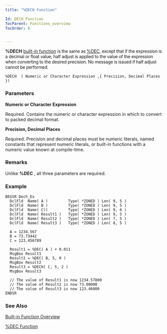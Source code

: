```yaml
---
title: "%DECH Function"

Id: DECH_Function
TocParent: Functions_overview
TocOrder: 8


---
```


**%DECH** [built-in function](Functions_overview.html) <span style="LETTER-SPACING: -0.25pt" />is the same as [%DEC](DEC_Function.html), except that if the expression is a decimal or float value, half adjust is applied to the value of the expression when converting to the desired precision. No message is issued if half adjust cannot be performed. 

```
%DECH  ( Numeric or Character Expression ,{ Precision, Decimal Places }) 
```

### Parameters

**Numeric or Character Expression** 

Required. Contains the numeric or character expression in which to convert to packed decimal format.


**Precision, Decimal Places** 

Required. Precision and decimal places must be numeric literals, named constants that represent numeric literals, or built-in functions with a numeric value known at compile-time.


### Remarks
Unlike **%DEC** , all three parameters are required.

### Example

```
BEGSR Dech_Ex
  DclFld  Name( A )         Type( *ZONED ) Len( 9, 5 )
  DclFld  Name( B )         Type( *ZONED ) Len( 9, 5 )
  DclFld  Name( C))         Type( *ZONED ) Len( 9, 6 )
  DclFld  Name( Result1 )   Type( *ZONED ) Len( 9, 5 )
  DclFld  Name( Result2 )   Type( *ZONED ) Len( 7, 5 )
  DclFld  Name( Result3 )   Type( *ZONED ) Len( 8, 5 )

  A = 1234.567
  B = 73.73442
  C = 123.456789

  Result1 = %DEC( A ) + 0.011
  MsgBox Result1
  Result2 = %DEC( B, 5, 0 )
  MsgBox Result2
  Result3 = %DECH( C, 5, 2 )
  MsgBox Result3

  // The value of Result1 is now 1234.57800
  // The value of Result2 is now 73.00000
  // The value of Result3 is now 123.46000
ENDSR  
```

### See Also
[Built-in Function Overview](Functions_overview.html)

[%DEC Function](DEC_Function.html) 
